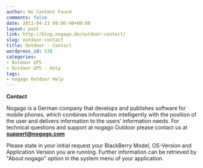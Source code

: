 ```yaml
---
author: No Content Found
comments: false
date: 2011-04-21 09:06:40+00:00
layout: post
link: http://blog.nogago.de/outdoor-contact/
slug: outdoor-contact
title: Outdoor - Contact
wordpress_id: 538
categories:
- Outdoor GPS
- Outdoor GPS - Help
tags:
- nogago Outdoor Help
---
```


**Contact**

Nogago is a German company that develops and publishes software for mobile phones, which combines information intelligently with the position of the user and delivers information to the users’ information needs. For technical questions and support at nogago Outdoor please contact us at [**support@nogago.com**](mailto:support@nogago.com)

Please state in your initial request your BlackBerry Model, OS-Version and Application Version you are running. Further information can be retrieved by "About nogago" option in the system menu of your application.

